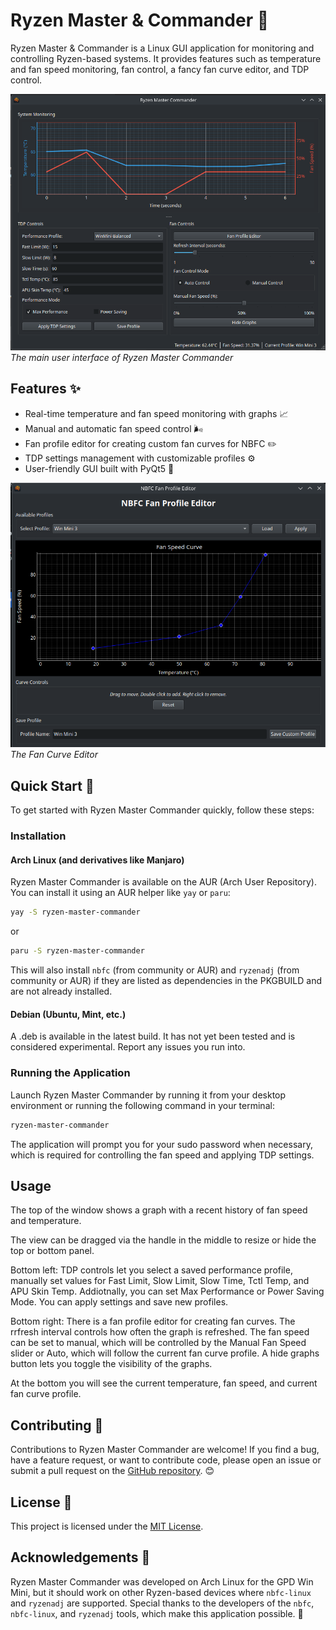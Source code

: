 # Ryzen Master & Commander 🚀

Ryzen Master & Commander is a Linux GUI application for monitoring and controlling Ryzen-based systems. It provides features such as temperature and fan speed monitoring, fan control, a fancy fan curve editor, and TDP control.

![Main UI](img/main_ui.png)
*The main user interface of Ryzen Master Commander*

## Features ✨

- Real-time temperature and fan speed monitoring with graphs 📈
- Manual and automatic fan speed control 🌬️
- Fan profile editor for creating custom fan curves for NBFC ✏️
- TDP settings management with customizable profiles ⚙️
- User-friendly GUI built with PyQt5 🎨

![Fan Curve Editor](img/fan_curve.png)
*The Fan Curve Editor*

## Quick Start 🚀

To get started with Ryzen Master Commander quickly, follow these steps:

### Installation

#### Arch Linux (and derivatives like Manjaro)

Ryzen Master Commander is available on the AUR (Arch User Repository). You can install it using an AUR helper like `yay` or `paru`:

```bash
yay -S ryzen-master-commander
```
or
```bash
paru -S ryzen-master-commander
```

This will also install `nbfc` (from community or AUR) and `ryzenadj` (from community or AUR) if they are listed as dependencies in the PKGBUILD and are not already installed.

#### Debian (Ubuntu, Mint, etc.)

A .deb is available in the latest build. It has not yet been tested and is considered experimental. Report any issues you run into. 

### Running the Application

Launch Ryzen Master Commander by running it from your desktop environment or running the following command in your terminal:

```bash
ryzen-master-commander
```

The application will prompt you for your sudo password when necessary, which is required for controlling the fan speed and applying TDP settings. 

## Usage

The top of the window shows a graph with a recent history of fan speed and temperature. 

The view can be dragged via the handle in the middle to resize or hide the top or bottom panel. 

Bottom left: TDP controls let you select a saved performance profile, manually set values for Fast Limit, Slow Limit, Slow Time, Tctl Temp, and APU Skin Temp. Addiotnally, you can set Max Performance or Power Saving Mode. You can apply settings and save new profiles. 

Bottom right: There is a fan profile editor for creating fan curves. The rrfresh interval controls how often the graph is refreshed. The fan speed can be set to manual, which will be controlled by the Manual Fan Speed slider or Auto, which will follow the current fan curve profile. A hide graphs button lets you toggle the visibility of the graphs. 

At the bottom you will see the current temperature, fan speed, and current fan curve profile. 

## Contributing 🤝

Contributions to Ryzen Master Commander are welcome! If you find a bug, have a feature request, or want to contribute code, please open an issue or submit a pull request on the [GitHub repository](https://github.com/sam1am/Ryzen-Master-Commander). 😊

## License 📜

This project is licensed under the [MIT License](LICENSE).

## Acknowledgements 🙏

Ryzen Master Commander was developed on Arch Linux for the GPD Win Mini, but it should work on other Ryzen-based devices where `nbfc-linux` and `ryzenadj` are supported. Special thanks to the developers of the `nbfc`, `nbfc-linux`, and `ryzenadj` tools, which make this application possible. 👏
